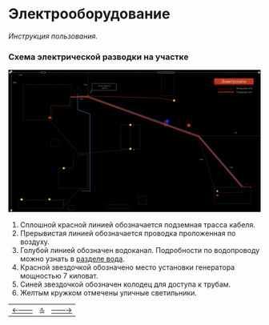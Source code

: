 <div class="navi"><nav id="navi"><!-- js --></nav></div>

# Электрооборудование 

*Инструкция пользования.*

### Схема электрической разводки на участке

<span id="img0004" class="img" onclick="imgResize()">![img](assets/img/Olhovka-techmap.006.jpeg)</span>

1. Сплошной красной линией обозначается подземная трасса кабеля. 
2. Прерывистая линией обозначается проводка проложенная по воздуху. 
3. Голубой линией обозначен водоканал. Подробности по водопроводу можно узнать в [разделе вода](001-water.md).
4. Красной звездочкой обозначено место установки генератора мощностью 7 киловат.
5. Синей звездочкой обозначен колодец для доступа к трубам.
6. Желтым кружком отмечены уличные светильники.



||||
|:----|:-----:|---:|
[←——](001-water.md)|[ 🔝 ](#)|[——→](003-title.md)


<script src="assets/js/navi.js"></script>
